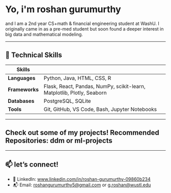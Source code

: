 # Yo, i'm roshan gurumurthy

and I am a 2nd year CS+math & financial engineering student at WashU. I originally came in as a pre-med student but soon found a deeper interest in big data and mathematical modeling.

---

## 🔧 Technical Skills

| **Skills**             |                                                                             |
|------------------------|-----------------------------------------------------------------------------|
| **Languages**          | Python, Java, HTML, CSS, R                                                  |
| **Frameworks**         | Flask, React, Pandas, NumPy, scikit-learn, Matplotlib, Plotly, Seaborn      |
| **Databases**          | PostgreSQL, SQLite                                                          |
| **Tools**              | Git, GitHub, VS Code, Bash, Jupyter Notebooks                               | 

---
## Check out some of my projects! Recommended Repositories: ddm or ml-projects
---
## 📫 let’s connect!

- 💼 LinkedIn: www.linkedin.com/in/roshan-gurumurthy-09860b234
- 📬 Email: roshangurumurthy5@gmail.com or g.roshan@wustl.edu

<!--
**roshiguru4/roshiguru4** is a ✨ _special_ ✨ repository because its `README.md` (this file) appears on your GitHub profile.

Here are some ideas to get you started:

- 🔭 I’m currently working on ...
- 🌱 I’m currently learning ...
- 👯 I’m looking to collaborate on ...
- 🤔 I’m looking for help with ...
- 💬 Ask me about ...
- 📫 How to reach me: ...
- 😄 Pronouns: ...
- ⚡ Fun fact: ...
-->
